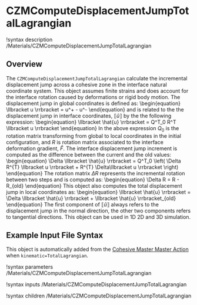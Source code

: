 # CZMComputeDisplacementJumpTotalLagrangian

!syntax description /Materials/CZMComputeDisplacementJumpTotalLagrangian

## Overview

The `CZMComputeDisplacementJumpTotalLagrangian` calculate the incremental displacement jump across a cohesive zone in the interface natural coordinate system. This object assumes finite strains and does account for the interface rotation caused by deformations or rigid body motion.
The displacement jump in global coordinates is defined as:
\begin{equation}
\llbracket u \rrbracket = u^+ - u^-
\end{equation}
and is related to the the displacement jump in interface coordinates, $\llbracket \hat{u} \rrbracket$ by the the following expression:
\begin{equation}
\llbracket \hat{u}  \rrbracket = Q^T_0 R^T \llbracket u \rrbracket
\end{equation}
In the above expression $Q_0$ is the rotation matrix transforming from global to local coordinates in the initial configuration, and $R$ is rotation matrix associated to the interface deformation gradient, $\hat{F}$.
The interface displacement jump increment is computed as the difference between the current and the old values:
\begin{equation}
 \Delta \llbracket \hat{u} \rrbracket = Q^T_0 \left( \Delta R^{T} \llbracket u \rrbracket + R^{T} \Delta\llbracket u \rrbracket  \right)
\end{equation}
The rotation matrix $\Delta R$ represents the incremental rotation between two steps and is computed as:
\begin{equation}
\Delta R = R - R_{old}
\end{equation}
This object also computes the total displacement jump in local coordinates  as:
\begin{equation}
 \llbracket \hat{u} \rrbracket = \Delta \llbracket \hat{u} \rrbracket + \llbracket \hat{u} \rrbracket_{old}
\end{equation}
The first component of $\llbracket \hat{u} \rrbracket$ always refers to the displacement jump in the normal direction, the other two components refers to tangential directions.
This object can be used in 1D 2D and 3D simulation.

## Example Input File Syntax

This object is automatically added from the [Cohesive Master Master Action](CohesiveZoneMaster/index.md) when `kinematic=TotalLagrangian`.

!syntax parameters /Materials/CZMComputeDisplacementJumpTotalLagrangian

!syntax inputs /Materials/CZMComputeDisplacementJumpTotalLagrangian

!syntax children /Materials/CZMComputeDisplacementJumpTotalLagrangian
